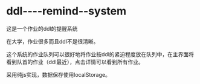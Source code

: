 # ddl----remind--system
 
这是一个作业的ddl的提醒系统

在大学，作业很多而且ddl不是很清晰。

这个系统的作业队列可以很好地将作业按ddl的紧迫程度放在队列中，在主界面将看到队首的作业（ddl最近），点击详情可以看到所有作业。

采用纯js实现，数据保存使用localStorage。
